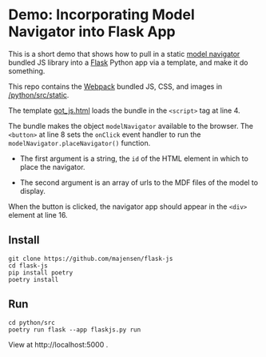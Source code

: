 # Demo: Incorporating Model Navigator into Flask App

This is a short demo that shows how to pull in a static 
[model navigator](https://github.com/majensen/model-navigator-standalone)
bundled JS library into a [Flask](https://flask.palletsprojects.com/) Python
app via a template, and make it do something.

This repo contains the [Webpack](https://webpack.js.org) bundled JS, CSS, 
and images in [/python/src/static](/python/src/static).

The template [got_js.html](/python/src/templates/got_js.html) loads the
bundle in the `<script>` tag at line 4. 

The bundle makes the object `modelNavigator` available to the browser.
The `<button>` at line 8 sets the `onClick` event handler to run the
`modelNavigator.placeNavigator()` function. 

* The first argument is a string, the `id` of the HTML element in 
which to place the navigator. 

* The second argument is an array of urls to the MDF files of the 
model to display.

When the button is clicked, the navigator app should appear in the
`<div>` element at line 16.

## Install

```shell
git clone https://github.com/majensen/flask-js
cd flask-js
pip install poetry
poetry install
```

## Run 

```shell
cd python/src
poetry run flask --app flaskjs.py run
```

View at http://localhost:5000 .

